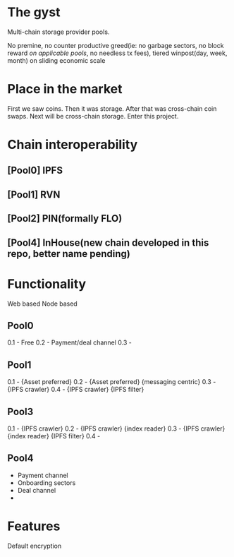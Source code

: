 # The gyst 
Multi-chain storage provider pools.

No premine, no counter productive greed(ie: no garbage sectors, no block reward *on applicable pools*, no needless tx fees), tiered winpost(day, week, month) on sliding economic scale 


# Place in the market
First we saw coins.  Then it was storage.   After that was cross-chain coin swaps.   Next will be cross-chain storage.  Enter this project.

# Chain interoperability
## [Pool0] IPFS
## [Pool1] RVN
## [Pool2] PIN(formally FLO)
## [Pool4] InHouse(new chain developed in this repo, better name pending) 

# Functionality
Web based
Node based

## Pool0
0.1 - Free
0.2 - Payment/deal channel
0.3 - 
## Pool1
0.1 - {Asset preferred}
0.2 - {Asset preferred} {messaging centric}
0.3 - {IPFS crawler}
0.4 - {IPFS crawler} {IPFS filter}
## Pool3
0.1 - {IPFS crawler}
0.2 - {IPFS crawler} {index reader}
0.3 - {IPFS crawler} {index reader}  {IPFS filter}
0.4 - 
## Pool4
- Payment channel
- Onboarding sectors 
- Deal channel
- 


# Features
Default encryption 








